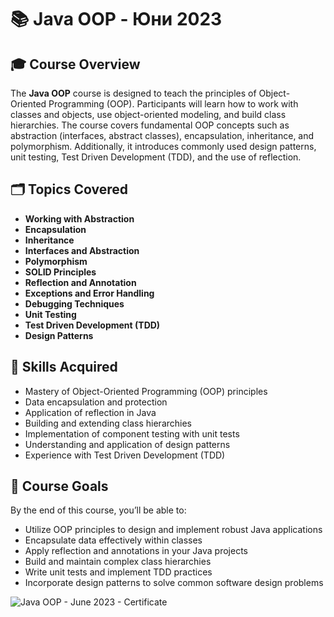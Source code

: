 # 📚 Java OOP - Юни 2023

## 🎓 Course Overview
The **Java OOP** course is designed to teach the principles of Object-Oriented Programming (OOP). Participants will learn how to work with classes and objects, use object-oriented modeling, and build class hierarchies. The course covers fundamental OOP concepts such as abstraction (interfaces, abstract classes), encapsulation, inheritance, and polymorphism. Additionally, it introduces commonly used design patterns, unit testing, Test Driven Development (TDD), and the use of reflection.

## 🗂️ Topics Covered
- **Working with Abstraction**
- **Encapsulation**
- **Inheritance**
- **Interfaces and Abstraction**
- **Polymorphism**
- **SOLID Principles**
- **Reflection and Annotation**
- **Exceptions and Error Handling**
- **Debugging Techniques**
- **Unit Testing**
- **Test Driven Development (TDD)**
- **Design Patterns**

## 🚀 Skills Acquired
- Mastery of Object-Oriented Programming (OOP) principles
- Data encapsulation and protection
- Application of reflection in Java
- Building and extending class hierarchies
- Implementation of component testing with unit tests
- Understanding and application of design patterns
- Experience with Test Driven Development (TDD)

## 📌 Course Goals
By the end of this course, you’ll be able to:
- Utilize OOP principles to design and implement robust Java applications
- Encapsulate data effectively within classes
- Apply reflection and annotations in your Java projects
- Build and maintain complex class hierarchies
- Write unit tests and implement TDD practices
- Incorporate design patterns to solve common software design problems

![Java OOP - June 2023 - Certificate](https://github.com/user-attachments/assets/c182fbec-c2a6-407e-8683-6161b27aeb59)

